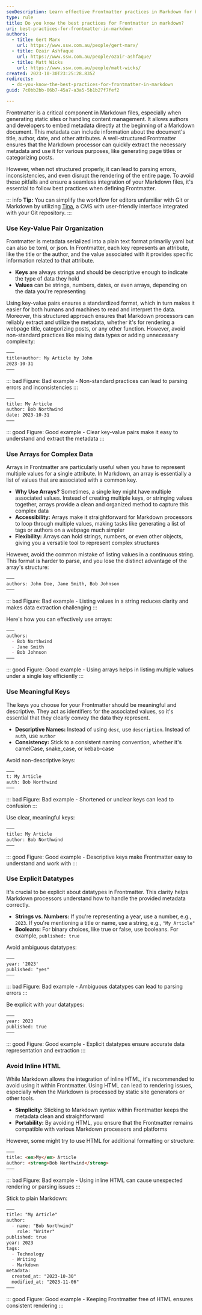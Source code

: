 ```yaml
---
seoDescription: Learn effective Frontmatter practices in Markdown for better metadata management, seamless integration with static site generators, and improved content organization.
type: rule
title: Do you know the best practices for Frontmatter in markdown?
uri: best-practices-for-frontmatter-in-markdown
authors:
  - title: Gert Marx
    url: https://www.ssw.com.au/people/gert-marx/
  - title: Ozair Ashfaque
    url: https://www.ssw.com.au/people/ozair-ashfaque/
  - title: Matt Wicks
    url: https://www.ssw.com.au/people/matt-wicks/
created: 2023-10-30T23:25:28.835Z
redirects:
  - do-you-know-the-best-practices-for-frontmatter-in-markdown
guid: 7c0bb2bb-06b7-45a7-a3a5-5b1b27f7fef2

---
```


Frontmatter is a critical component in Markdown files, especially when generating static sites or handling content management. It allows authors and developers to embed metadata directly at the beginning of a Markdown document. This metadata can include information about the document's title, author, date, and other attributes. A well-structured Frontmatter ensures that the Markdown processor can quickly extract the necessary metadata and use it for various purposes, like generating page titles or categorizing posts.

However, when not structured properly, it can lead to parsing errors, inconsistencies, and even disrupt the rendering of the entire page. To avoid these pitfalls and ensure a seamless integration of your Markdown files, it's essential to follow best practices when defining Frontmatter.

<!--endintro-->

::: info
**Tip:** You can simplify the workflow for editors unfamiliar with Git or Markdown by utilizing [Tina](https://tina.io), a CMS with user-friendly interface integrated with your Git repository.
:::

### Use Key-Value Pair Organization

Frontmatter is metadata serialized into a plain text format primarily yaml but can also be toml, or json. In Frontmatter, each key represents an attribute, like the title or the author, and the value associated with it provides specific information related to that attribute.

* **Keys** are always strings and should be descriptive enough to indicate the type of data they hold
* **Values** can be strings, numbers, dates, or even arrays, depending on the data you're representing

Using key-value pairs ensures a standardized format, which in turn makes it easier for both humans and machines to read and interpret the data. Moreover, this structured approach ensures that Markdown processors can reliably extract and utilize the metadata, whether it's for rendering a webpage title, categorizing posts, or any other function.
However, avoid non-standard practices like mixing data types or adding unnecessary complexity:

```md
–––
title+author: My Article by John
2023-10-31
–––
```

::: bad
Figure: Bad example - Non-standard practices can lead to parsing errors and inconsistencies
:::

```md
–––
title: My Article
author: Bob Northwind
date: 2023-10-31
–––
```

::: good
Figure: Good example - Clear key-value pairs make it easy to understand and extract the metadata
:::

### Use Arrays for Complex Data

Arrays in Frontmatter are particularly useful when you have to represent multiple values for a single attribute. In Markdown, an array is essentially a list of values that are associated with a common key.

* **Why Use Arrays?** Sometimes, a single key might have multiple associated values. Instead of creating multiple keys, or stringing values together, arrays provide a clean and organized method to capture this complex data
* **Accessibility:** Arrays make it straightforward for Markdown processors to loop through multiple values, making tasks like generating a list of tags or authors on a webpage much simpler
* **Flexibility:** Arrays can hold strings, numbers, or even other objects, giving you a versatile tool to represent complex structures

However, avoid the common mistake of listing values in a continuous string. This format is harder to parse, and you lose the distinct advantage of the array's structure:

```md
–––
authors: John Doe, Jane Smith, Bob Johnson
–––
```

::: bad
Figure: Bad example - Listing values in a string reduces clarity and makes data extraction challenging
:::

Here's how you can effectively use arrays:

```md
–––
authors: 
  - Bob Northwind
  - Jane Smith
  - Bob Johnson
–––
```

::: good
Figure: Good example - Using arrays helps in listing multiple values under a single key efficiently
:::

### Use Meaningful Keys

The keys you choose for your Frontmatter should be meaningful and descriptive. They act as identifiers for the associated values, so it's essential that they clearly convey the data they represent.

* **Descriptive Names:** Instead of using `desc`, use `description`. Instead of `auth`, use `author`
* **Consistency:** Stick to a consistent naming convention, whether it's camelCase, snake_case, or kebab-case

Avoid non-descriptive keys:

``` md
–––
t: My Article
auth: Bob Northwind
–––
```

::: bad
Figure: Bad example - Shortened or unclear keys can lead to confusion
:::

Use clear, meaningful keys:

``` md
–––
title: My Article
author: Bob Northwind
–––
```

::: good
Figure: Good example - Descriptive keys make Frontmatter easy to understand and work with
:::

### Use Explicit Datatypes

It's crucial to be explicit about datatypes in Frontmatter. This clarity helps Markdown processors understand how to handle the provided metadata correctly.

* **Strings vs. Numbers:** If you're representing a year, use a number, e.g., `2023`. If you're mentioning a title or name, use a string, e.g., `"My Article"`
* **Booleans:** For binary choices, like true or false, use booleans. For example, `published: true`

Avoid ambiguous datatypes:

``` md
–––
year: '2023'
published: "yes"
–––
```

::: bad
Figure: Bad example - Ambiguous datatypes can lead to parsing errors
:::

Be explicit with your datatypes:

``` md
–––
year: 2023
published: true
–––
```

::: good
Figure: Good example - Explicit datatypes ensure accurate data representation and extraction
:::

### Avoid Inline HTML

While Markdown allows the integration of inline HTML, it's recommended to avoid using it within Frontmatter. Using HTML can lead to rendering issues, especially when the Markdown is processed by static site generators or other tools.

* **Simplicity:** Sticking to Markdown syntax within Frontmatter keeps the metadata clean and straightforward
* **Portability:** By avoiding HTML, you ensure that the Frontmatter remains compatible with various Markdown processors and platforms

However, some might try to use HTML for additional formatting or structure:

``` md
–––
title: <em>My</em> Article
author: <strong>Bob Northwind</strong>
–––
```

::: bad
Figure: Bad example - Using inline HTML can cause unexpected rendering or parsing issues
:::

Stick to plain Markdown:

``` md
–––
title: "My Article"
author: 
  - name: "Bob Northwind"
    role: "Writer"
published: true
year: 2023
tags: 
  - Technology
  - Writing
  - Markdown
metadata: 
  created_at: "2023-10-30"
  modified_at: "2023-11-06"
–––
```

::: good
Figure: Good example - Keeping Frontmatter free of HTML ensures consistent rendering
:::
